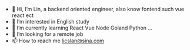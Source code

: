 - 👋 Hi, I’m Lin, a backend oriented engineer, also know fontend such vue react ect
- 👀 I’m interested in English study
- 🌱 I’m currently learning React Vue Node Goland Python ...
- 💞️ I’m looking for a remote job
- 📫 How to reach me licslan@sina.com

<!---
ailin-licslan/ailin-licslan is a ✨ special ✨ repository because its `README.md` (this file) appears on your GitHub profile.
You can click the Preview link to take a look at your changes.
--->
